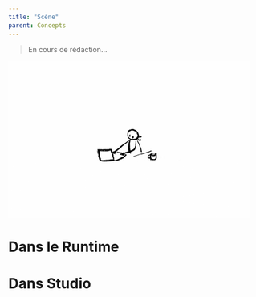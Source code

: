 ```yaml
---
title: "Scène"
parent: Concepts
---
```


> En cours de rédaction...

![SynApps](../assets/under-progress.gif)


# Dans le Runtime

# Dans Studio
